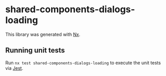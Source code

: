 # shared-components-dialogs-loading

This library was generated with [Nx](https://nx.dev).

## Running unit tests

Run `nx test shared-components-dialogs-loading` to execute the unit tests via [Jest](https://jestjs.io).
